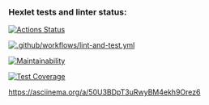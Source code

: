 ### Hexlet tests and linter status:
[![Actions Status](https://github.com/OzhoginCode/frontend-project-46/workflows/hexlet-check/badge.svg)](https://github.com/OzhoginCode/frontend-project-46/actions)

[![.github/workflows/lint-and-test.yml](https://github.com/OzhoginCode/frontend-project-46/actions/workflows/lint-and-test.yml/badge.svg)](https://github.com/OzhoginCode/frontend-project-46/actions/workflows/lint-and-test.yml)

[![Maintainability](https://api.codeclimate.com/v1/badges/7ffb352f86caf81d4290/maintainability)](https://codeclimate.com/github/OzhoginCode/frontend-project-46/maintainability)

[![Test Coverage](https://api.codeclimate.com/v1/badges/7ffb352f86caf81d4290/test_coverage)](https://codeclimate.com/github/OzhoginCode/frontend-project-46/test_coverage)

https://asciinema.org/a/50U3BDpT3uRwyBM4ekh9Orez6
